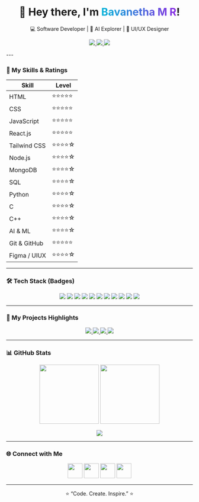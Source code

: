 <h1 align="center">
  👋 Hey there, I'm <span style="background:linear-gradient(90deg,#00b4d8,#8a2be2);-webkit-background-clip:text;-webkit-text-fill-color:transparent;">Bavanetha M R</span>!
</h1>
<p align="center">💻 Software Developer | 🤖 AI Explorer | 🎨 UI/UX Designer</p>
<p align="center">
  <!-- Social Badges -->
  <a href="mailto:bavanethamr@gmail.com">
    <img src="https://img.shields.io/badge/-Email-D14836?style=for-the-badge&logo=gmail&logoColor=white"/>
  </a>
  <a href="https://www.linkedin.com/in/bavanethamr">
    <img src="https://img.shields.io/badge/-LinkedIn-0A66C2?style=for-the-badge&logo=linkedin&logoColor=white"/>
  </a>
  <a href="https://bavanetha.vercel.app/">
    <img src="https://img.shields.io/badge/-Portfolio-8A2BE2?style=for-the-badge&logo=vercel&logoColor=white"/>
  </a>
</p>
---

### 🌟 My Skills & Ratings

| Skill        | Level |
|--------------|-------|
| HTML         | ⭐⭐⭐⭐⭐ |
| CSS          | ⭐⭐⭐⭐⭐ |
| JavaScript   | ⭐⭐⭐⭐⭐ |
| React.js     | ⭐⭐⭐⭐⭐ |
| Tailwind CSS | ⭐⭐⭐⭐☆ |
| Node.js      | ⭐⭐⭐⭐☆ |
| MongoDB      | ⭐⭐⭐⭐☆ |
| SQL            | ⭐⭐⭐⭐☆ |
| Python       | ⭐⭐⭐⭐☆ |
| C            | ⭐⭐⭐⭐☆ |
| C++          | ⭐⭐⭐⭐☆ |
| AI & ML      | ⭐⭐⭐⭐☆ |
| Git & GitHub | ⭐⭐⭐⭐⭐ |
| Figma / UIUX | ⭐⭐⭐⭐☆ |

---

### 🛠️ Tech Stack (Badges)

<p align="center">
  <img src="https://img.shields.io/badge/HTML-E34F26?style=for-the-badge&logo=html5&logoColor=white"/>
  <img src="https://img.shields.io/badge/CSS-1572B6?style=for-the-badge&logo=css3&logoColor=white"/>
  <img src="https://img.shields.io/badge/JavaScript-F7DF1E?style=for-the-badge&logo=javascript&logoColor=black"/>
  <img src="https://img.shields.io/badge/React-61DAFB?style=for-the-badge&logo=react&logoColor=black"/>
  <img src="https://img.shields.io/badge/Tailwind-38B2AC?style=for-the-badge&logo=tailwindcss&logoColor=white"/>
  <img src="https://img.shields.io/badge/Node.js-339933?style=for-the-badge&logo=nodedotjs&logoColor=white"/>
  <img src="https://img.shields.io/badge/MongoDB-47A248?style=for-the-badge&logo=mongodb&logoColor=white"/>
  <img src="https://img.shields.io/badge/Python-3776AB?style=for-the-badge&logo=python&logoColor=white"/>
  <img src="https://img.shields.io/badge/C-00599C?style=for-the-badge&logo=c&logoColor=white"/>
  <img src="https://img.shields.io/badge/C++-00599C?style=for-the-badge&logo=c%2B%2B&logoColor=white"/>
  <img src="https://img.shields.io/badge/Figma-F24E1E?style=for-the-badge&logo=figma&logoColor=white"/>
</p>

---

### 🚀 My Projects Highlights

<p align="center">
  <a href="https://github.com/Bavanetha27/Edvora">
    <img src="https://img.shields.io/badge/Edvora-AI%20Career%20Path%20Generator-8A2BE2?style=for-the-badge&logo=python"/>
  </a>
  <a href="https://github.com/Bavanetha27/SpendWise">
    <img src="https://img.shields.io/badge/SpendWise-Expense%20Classifier-00b4d8?style=for-the-badge&logo=react"/>
  </a>
  <a href="https://github.com/Bavanetha27/DebugEase">
    <img src="https://img.shields.io/badge/DebugEase-AI%20Code%20Debugger-ff6f61?style=for-the-badge&logo=javascript"/>
  </a>
  <a href="https://github.com/Bavanetha27/PageCraft">
    <img src="https://img.shields.io/badge/PageCraft-Book%20Analyzer-6a0dad?style=for-the-badge&logo=html5"/>
  </a>
</p>

---

### 📊 GitHub Stats

<p align="center">
  <img src="https://github-readme-stats.vercel.app/api?username=Bavanetha27&show_icons=true&theme=radical" height="160"/>
  <img src="https://github-readme-streak-stats.herokuapp.com/?user=Bavanetha27&theme=radical" height="160"/>
</p>

<p align="center">
  <img src="https://github-readme-stats.vercel.app/api/top-langs/?username=Bavanetha27&layout=compact&theme=radical"/>
</p>

---

### 🌐 Connect with Me

<p align="center">
  <a href="mailto:bavanethamr@gmail.com"><img src="https://img.icons8.com/color/48/000000/gmail.png" width="40"/></a>
  <a href="https://www.linkedin.com/in/bavanethamr"><img src="https://img.icons8.com/color/48/000000/linkedin.png" width="40"/></a>
  <a href="https://bavanetha.vercel.app/"><img src="https://img.icons8.com/ios-filled/50/ffffff/domain.png" width="40"/></a>
  <a href="https://github.com/Bavanetha27"><img src="https://img.icons8.com/ios-glyphs/48/ffffff/github.png" width="40"/></a>
</p>

---

<p align="center">
  ⭐️ “Code. Create. Inspire.” ⭐️
</p>

